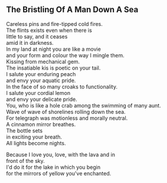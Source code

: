 The Bristling Of A Man Down A Sea
---------------------------------
Careless pins and fire-tipped cold fires.  
The flints exists even when there is  
little to say, and it ceases  
amid it in darkness.  
In my land at night you are like a movie  
and your form and colour the way I mingle them.  
Kissing from mechanical gem.  
The insatiable kis is poetic on your tail.  
I salute your enduring peach  
and envy your aquatic pride.  
In the face of so many croaks to functionality.  
I salute your cordial lemon  
and envy your delicate pride.  
You, who is like a hole crab among the swimming of many aunt.  
Wave of wave of shorelines rolling down the sea.  
For telegraph was motionless and morally neutral.  
A cinnamon mirror breathes.  
The bottle sets  
in exciting your breath.  
All lights become nights.  
  
Because I love you, love, with the lava and in  
front of the sky.  
I'd do it for the lake in which you begin  
for the mirrors of yellow you've enchanted.  
